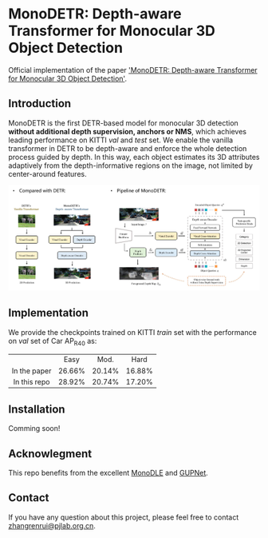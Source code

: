# MonoDETR: Depth-aware Transformer for Monocular 3D Object Detection
Official implementation of the paper ['MonoDETR: Depth-aware Transformer for Monocular 3D Object Detection'](https://github.com/ZrrSkywalker/MonoDETR/blob/main/MonoDETR.pdf).

## Introduction
MonoDETR is the first DETR-based model for monocular 3D detection **without additional depth supervision, anchors or NMS**, which achieves leading performance on KITTI *val* and *test* set. We enable the vanilla transformer in DETR to be depth-aware and enforce the whole detection process guided by depth. In this way, each object estimates its 3D attributes adaptively from the depth-informative regions on the image, not limited by center-around features.
<div align="center">
  <img src="pipeline.jpg"/>
</div>

## Implementation
We provide the checkpoints trained on KITTI *train* set with the performance on *val* set of Car AP<sub>R40</sub> as:
<table>
    <tr>
        <td div align="center"></td> 
        <td div align="center">Easy</td> 
        <td div align="center">Mod.</td> 
        <td div align="center">Hard</td>  
    </tr>
    <tr>
        <td div align="center">In the paper</td>
        <td div align="center">26.66%</td> 
        <td div align="center">20.14%</td> 
        <td div align="center">16.88%</td> 
    </tr>
    <tr>
        <td div align="center">In this repo</td>
        <td div align="center">28.92%</td> 
        <td div align="center">20.74%</td> 
        <td div align="center">17.20%</td> 
    </tr>
</table>


## Installation
Comming soon!

## Acknowlegment
This repo benefits from the excellent [MonoDLE](https://github.com/xinzhuma/monodle) and [GUPNet](https://github.com/SuperMHP/GUPNet).

## Contact
If you have any question about this project, please feel free to contact zhangrenrui@pjlab.org.cn.
